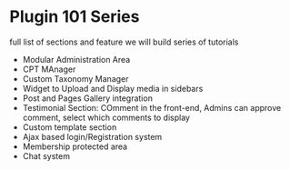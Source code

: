 # Plugin 101 Series

full list of sections and feature we will build series of tutorials

* Modular Administration Area
* CPT MAnager
* Custom Taxonomy Manager
* Widget to Upload and Display media in sidebars
* Post and Pages Gallery integration
* Testimonial Section: COmment in the front-end, Admins can approve comment, select which comments to display
* Custom template section
* Ajax based login/Registration system
* Membership protected area
* Chat system